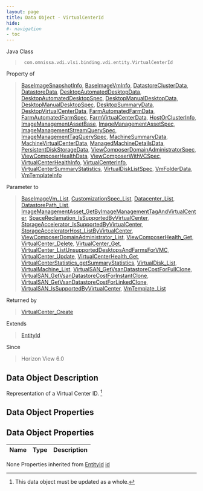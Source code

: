 ```yaml
---
layout: page
title: Data Object - VirtualCenterId
hide:
#- navigation
- toc
---
```








Java Class
> ` com.omnissa.vdi.vlsi.binding.vdi.entity.VirtualCenterId`

Property of
> [BaseImageSnapshotInfo](vdi.utils.virtualcenter.BaseImageSnapshot.BaseImageSnapshotInfo.md#field_detail), [BaseImageVmInfo](vdi.utils.virtualcenter.BaseImageVm.BaseImageVmInfo.md#field_detail), [DatastoreClusterData](vdi.utils.virtualcenter.Datastore.DatastoreClusterData.md#field_detail), [DatastoreData](vdi.utils.virtualcenter.Datastore.DatastoreData.md#field_detail), [DesktopAutomatedDesktopData](vdi.resources.Desktop.AutomatedDesktopData.md#field_detail), [DesktopAutomatedDesktopSpec](vdi.resources.Desktop.AutomatedDesktopSpec.md#field_detail), [DesktopManualDesktopData](vdi.resources.Desktop.ManualDesktopData.md#field_detail), [DesktopManualDesktopSpec](vdi.resources.Desktop.ManualDesktopSpec.md#field_detail), [DesktopSummaryData](vdi.resources.Desktop.DesktopSummaryData.md#field_detail), [DesktopVirtualCenterData](vdi.resources.Desktop.VirtualCenterData.md#field_detail), [FarmAutomatedFarmData](vdi.resources.Farm.AutomatedFarmData.md#field_detail), [FarmAutomatedFarmSpec](vdi.resources.Farm.AutomatedFarmSpec.md#field_detail), [FarmVirtualCenterData](vdi.resources.Farm.VirtualCenterData.md#field_detail), [HostOrClusterInfo](vdi.utils.virtualcenter.HostOrCluster.HostOrClusterInfo.md#field_detail), [ImageManagementAssetBase](vdi.utils.imagemanagement.ImageManagementAsset.ImageManagementAssetBase.md#field_detail), [ImageManagementAssetSpec](vdi.utils.imagemanagement.ImageManagementAsset.ImageManagementAssetSpec.md#field_detail), [ImageManagementStreamQuerySpec](vdi.utils.imagemanagement.ImageManagementStream.ImageManagementStreamQuerySpec.md#field_detail), [ImageManagementTagQuerySpec](vdi.utils.imagemanagement.ImageManagementTag.ImageManagementTagQuerySpec.md#field_detail), [MachineSummaryData](vdi.resources.Machine.SummaryData.md#field_detail), [MachineVirtualCenterData](vdi.resources.Machine.VirtualCenterData.md#field_detail), [ManagedMachineDetailsData](vdi.resources.Machine.ManagedMachineDetailsData.md#field_detail), [PersistentDiskStorageData](vdi.resources.PersistentDisk.PersistentDiskStorageData.md#field_detail), [ViewComposerDomainAdministratorSpec](vdi.utils.viewcomposer.ViewComposerDomainAdministrator.ViewComposerDomainAdministratorSpec.md#field_detail), [ViewComposerHealthData](vdi.health.ViewComposerHealth.ViewComposerHealthData.md#field_detail), [ViewComposerWithVCSpec](vdi.utils.Certificate.ViewComposerWithVCSpec.md#field_detail), [VirtualCenterHealthInfo](vdi.health.VirtualCenterHealth.VirtualCenterHealthInfo.md#field_detail), [VirtualCenterInfo](vdi.infrastructure.VirtualCenter.VirtualCenterInfo.md#field_detail), [VirtualCenterSummaryStatistics](vdi.statistics.VirtualCenterStatistics.VirtualCenterSummaryStatistics.md#field_detail), [VirtualDiskListSpec](vdi.utils.virtualcenter.VirtualDisk.VirtualDiskListSpec.md#field_detail), [VmFolderData](vdi.utils.virtualcenter.VmFolder.VmFolderData.md#field_detail), [VmTemplateInfo](vdi.utils.virtualcenter.VmTemplate.VmTemplateInfo.md#field_detail)

Parameter to
> [BaseImageVm_List](vdi.utils.virtualcenter.BaseImageVm.md#list), [CustomizationSpec_List](vdi.utils.virtualcenter.CustomizationSpec.md#list), [Datacenter_List](vdi.utils.virtualcenter.Datacenter.md#list), [DatastorePath_List](vdi.utils.virtualcenter.DatastorePath.md#list), [ImageManagementAsset_GetByImageManagementTagAndVirtualCenter](vdi.utils.imagemanagement.ImageManagementAsset.md#getByImageManagementTagAndVirtualCenter), [SpaceReclamation_IsSupportedByVirtualCenter](vdi.utils.virtualcenter.SpaceReclamation.md#isSupportedByVirtualCenter), [StorageAccelerator_IsSupportedByVirtualCenter](vdi.utils.virtualcenter.StorageAccelerator.md#isSupportedByVirtualCenter), [StorageAcceleratorHost_ListByVirtualCenter](vdi.utils.virtualcenter.StorageAcceleratorHost.md#listByVirtualCenter), [ViewComposerDomainAdministrator_List](vdi.utils.viewcomposer.ViewComposerDomainAdministrator.md#list), [ViewComposerHealth_Get](vdi.health.ViewComposerHealth.md#get), [VirtualCenter_Delete](vdi.infrastructure.VirtualCenter.md#delete), [VirtualCenter_Get](vdi.infrastructure.VirtualCenter.md#get), [VirtualCenter_ListUnsupportedDesktopsAndFarmsForVMC](vdi.infrastructure.VirtualCenter.md#listUnsupportedDesktopsAndFarmsForVMC), [VirtualCenter_Update](vdi.infrastructure.VirtualCenter.md#update), [VirtualCenterHealth_Get](vdi.health.VirtualCenterHealth.md#get), [VirtualCenterStatistics_getSummaryStatistics](vdi.statistics.VirtualCenterStatistics.md#getSummaryStatistics), [VirtualDisk_List](vdi.utils.virtualcenter.VirtualDisk.md#list), [VirtualMachine_List](vdi.utils.virtualcenter.VirtualMachine.md#list), [VirtualSAN_GetVsanDatastoreCostForFullClone](vdi.utils.virtualcenter.VirtualSAN.md#getVsanDatastoreCostForFullClone), [VirtualSAN_GetVsanDatastoreCostForInstantClone](vdi.utils.virtualcenter.VirtualSAN.md#getVsanDatastoreCostForInstantClone), [VirtualSAN_GetVsanDatastoreCostForLinkedClone](vdi.utils.virtualcenter.VirtualSAN.md#getVsanDatastoreCostForLinkedClone), [VirtualSAN_IsSupportedByVirtualCenter](vdi.utils.virtualcenter.VirtualSAN.md#isSupportedByVirtualCenter), [VmTemplate_List](vdi.utils.virtualcenter.VmTemplate.md#list)

Returned by
> [VirtualCenter_Create](vdi.infrastructure.VirtualCenter.md#create)

Extends
> [EntityId](vdi.EntityId.md)

Since
> Horizon View 6.0


## Data Object Description

Representation of a Virtual Center ID.
 [^167]



## Data Object Properties

## Data Object Properties

 Name | Type | Description
:---|:---:|:---
None
Properties inherited from [EntityId](vdi.EntityId.md)
[id](vdi.EntityId.md#id)


 


[^167]: This data object must be updated as a whole.